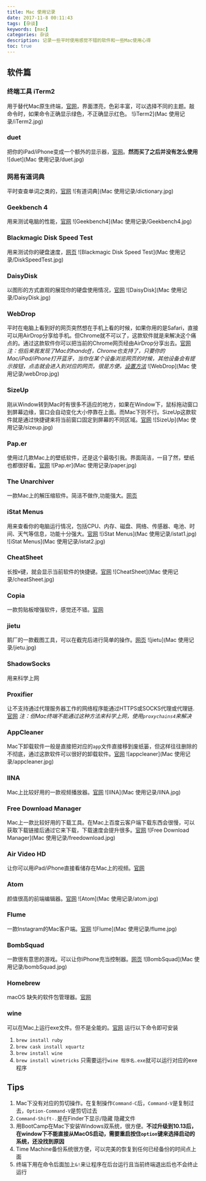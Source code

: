 ```yaml
---
title: Mac 使用记录
date: 2017-11-8 00:11:43
tags: [杂谈]
keywords: [mac]
categories: 杂谈
description: 记录一些平时使用感觉不错的软件和一些Mac使用心得
toc: true
---
```


## 软件篇

### 终端工具 iTerm2
用于替代Mac原生终端，[官网](https://www.iterm2.com/)，界面漂亮，色彩丰富，可以选择不同的主题。敲命令时，如果命令正确显示绿色，不正确显示红色。
![iTerm2](Mac 使用记录/iTerm2.jpg)

### duet
把你的iPad/iPhone变成一个额外的显示器，[官网](https://www.duetdisplay.com/cn/)。**然而买了之后并没有怎么使用**
![duet](Mac 使用记录/duet.jpg)

### 网易有道词典
平时查查单词之类的，[官网](http://cidian.youdao.com/multi.html)
![有道词典](Mac 使用记录/dictionary.jpg)

### Geekbench 4
用来测试电脑的性能，[官网](http://www.geekbench.com/)
![Geekbench4](Mac 使用记录/Geekbench4.jpg)

### Blackmagic Disk Speed Test
用来测试你的硬盘速度，[网页](https://itunes.apple.com/us/app/blackmagic-disk-speed-test/id425264550?mt=12)
![Blackmagic Disk Speed Test](Mac 使用记录/DiskSpeedTest.jpg)

### DaisyDisk
以图形的方式直观的展现你的硬盘使用情况，[官网](https://daisydiskapp.com/)
![DaisyDisk](Mac 使用记录/DaisyDisk.jpg)

### WebDrop
平时在电脑上看到好的网页突然想在手机上看的时候，如果你用的是Safari，直接可以用AirDrop分享给手机。但Chrome就不可以了，这款软件就是来解决这个痛点的。通过这款软件你可以把当前的Chrome网页经由AirDrop分享出去。[官网](https://github.com/JustinFincher/WebDrop)
*注：但后来我发现了Mac的handoff，Chrome也支持了，只要你的Mac/iPad/iPhone打开蓝牙，当你在某个设备浏览网页的时候，其他设备会有提示按钮，点击就会进入到对应的网页。很是方便。[设置方法](http://www.playpcesor.com/2015/01/handoff-chrome-ios-mac.html)*
![WebDrop](Mac 使用记录/webDrop.jpg)

### SizeUp
刚从Window转到Mac时有很多不适应的地方，如果在Window下，鼠标拖动窗口到屏幕边缘，窗口会自动变化大小停靠在上面。而Mac下则不行。SizeUp这款软件就是通过快捷键来将当前窗口固定到屏幕的不同区域。[官网](http://www.irradiatedsoftware.com/sizeup/)
![SizeUp](Mac 使用记录/sizeup.jpg)

### Pap.er
使用过几款Mac上的壁纸软件，还是这个最吸引我。界面简洁，一目了然，壁纸也都很好看。[官网](http://paper.meiyuan.in/index.html)
![Pap.er](Mac 使用记录/paper.jpg)

### The Unarchiver
一款Mac上的解压缩软件。简洁不做作,功能强大。[网页](https://itunes.apple.com/cn/app/the-unarchiver/id425424353?mt=12)

### iStat Menus
用来查看你的电脑运行情况，包括CPU、内存、磁盘、网络、传感器、电池、时间、天气等信息，功能十分强大。[官网](https://bjango.com/mac/istatmenus/)
![iStat Menus](Mac 使用记录/istat1.jpg)
![iStat Menus](Mac 使用记录/istat2.jpg)

### CheatSheet
长按`⌘`键，就会显示当前软件的快捷键。[官网](https://wwwhttps://atom.io/.mediaatelier.com/CheatSheet/)
![CheatSheet](Mac 使用记录/cheatSheet.jpg)

### Copia
一款剪贴板增强软件，感觉还不错。[官网](http://www.dollaropath.com/copia/)

### jietu
鹅厂的一款截图工具，可以在截完后进行简单的操作。[网页](https://itunes.apple.com/cn/app/%E6%88%AA%E5%9B%BE-jietu-%E5%BF%AB%E9%80%9F%E6%A0%87%E6%B3%A8-%E4%BE%BF%E6%8D%B7%E5%88%86%E4%BA%AB%E7%9A%84%E6%88%AA%E5%B1%8F%E5%B7%A5%E5%85%B7/id1059334054?mt=12)
![jietu](Mac 使用记录/jietu.jpg)

### ShadowSocks
用来科学上网

### Proxifier
让不支持通过代理服务器工作的网络程序能通过HTTPS或SOCKS代理或代理链.[官网](https://www.proxifier.com/)
*注：但Mac终端不能通过这种方法来科学上网，使用`proxychains4`来解决*

### AppCleaner
Mac下卸载软件一般是直接把对应的`app`文件直接移到废纸篓，但这样往往删除的不彻底，通过这款软件可以很好的卸载软件。[官网](https://freemacsoft.net/appcleaner/)
![appcleaner](Mac 使用记录/appcleaner.jpg)

### IINA
Mac上比较好用的一款视频播放器。[官网](https://lhc70000.github.io/iina/)
![IINA](Mac 使用记录/IINA.jpg)

### Free Download Manager
Mac上一款比较好用的下载工具。在Mac上百度云客户端下载东西会很慢，可以获取下载链接后通过它来下载，下载速度会提升很多。[官网](https://www.freedownloadmanager.org/)
![Free Download Manager](Mac 使用记录/freedownload.jpg)

### Air Video HD
让你可以用iPad/iPhone直接看储存在Mac上的视频。[官网](http://www.inmethod.com/airvideohd/index.html;jsessionid=2A117E59F43874E67C37E954AFA8722B)

### Atom
颜值很高的前端编辑器。[官网](https://atom.io/)
![Atom](Mac 使用记录/atom.jpg)

### Flume
一款Instagram的Mac客户端。[官网](https://flumeapp.com/)
![Flume](Mac 使用记录/flume.jpg)

### BombSquad
一款很有意思的游戏。可以让你iPhone充当控制器。[网页](https://itunes.apple.com/cn/app/bombsquad/id416482767?mt=12)
![BombSquad](Mac 使用记录/bombSquad.jpg)

### Homebrew
macOS 缺失的软件包管理器。[官网](https://brew.sh/index_zh-cn.html)

### wine
可以在Mac上运行exe文件。但不是全能的。[官网](https://www.winehq.org/)
运行以下命令即可安装
  1. `brew install ruby`
  2. `brew cask install xquartz`
  3. `brew install wine`
  4. `brew install winetricks`
只需要运行`wine 程序名.exe`就可以运行对应的exe程序

## Tips
1. Mac下没有对应的剪切操作。在复制操作`Command-C`后，`Command-V`是复制过去，`Option-Command-V`是剪切过去
2. `Command-Shift-.`是在Finder下显示/隐藏 隐藏文件
3. 用BootCamp在Mac下安装Windows双系统，很方便。**不过升级到10.13后，在window下不能直接从MacOS启动，需要重启按住`option`键来选择启动的系统，还没找到原因**
4. Time Machine备份系统很方便，可以完美的恢复到任何已经备份的时间点上面
5. 终端下用在命令后面加上`&!`来让程序在后台运行且当前终端退出后也不会终止运行
